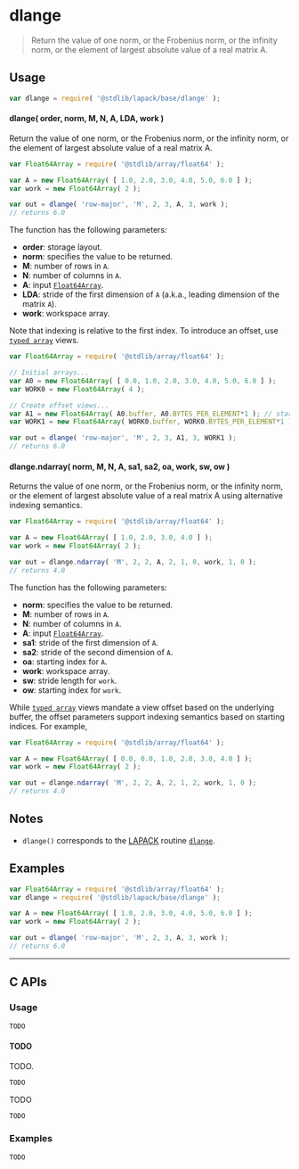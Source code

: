 <!--

@license Apache-2.0

Copyright (c) 2024 The Stdlib Authors.

Licensed under the Apache License, Version 2.0 (the "License");
you may not use this file except in compliance with the License.
You may obtain a copy of the License at

   http://www.apache.org/licenses/LICENSE-2.0

Unless required by applicable law or agreed to in writing, software
distributed under the License is distributed on an "AS IS" BASIS,
WITHOUT WARRANTIES OR CONDITIONS OF ANY KIND, either express or implied.
See the License for the specific language governing permissions and
limitations under the License.

-->

# dlange

> Return the value of one norm, or the Frobenius norm, or the infinity norm, or the element of largest absolute value of a real matrix A.

<section class = "usage">

## Usage

```javascript
var dlange = require( '@stdlib/lapack/base/dlange' );
```

#### dlange( order, norm, M, N, A, LDA, work )

Return the value of one norm, or the Frobenius norm, or the infinity norm, or the element of largest absolute value of a real matrix A.

```javascript
var Float64Array = require( '@stdlib/array/float64' );

var A = new Float64Array( [ 1.0, 2.0, 3.0, 4.0, 5.0, 6.0 ] );
var work = new Float64Array( 2 );

var out = dlange( 'row-major', 'M', 2, 3, A, 3, work );
// returns 6.0
```

The function has the following parameters:

-   **order**: storage layout.
-   **norm**: specifies the value to be returned.
-   **M**: number of rows in `A`.
-   **N**: number of columns in `A`.
-   **A**: input [`Float64Array`][mdn-float64array].
-   **LDA**: stride of the first dimension of `A` (a.k.a., leading dimension of the matrix `A`).
-   **work**: workspace array.

Note that indexing is relative to the first index. To introduce an offset, use [`typed array`][mdn-typed-array] views.

<!-- eslint-disable stdlib/capitalized-comments -->

```javascript
var Float64Array = require( '@stdlib/array/float64' );

// Initial arrays...
var A0 = new Float64Array( [ 0.0, 1.0, 2.0, 3.0, 4.0, 5.0, 6.0 ] );
var WORK0 = new Float64Array( 4 );

// Create offset views...
var A1 = new Float64Array( A0.buffer, A0.BYTES_PER_ELEMENT*1 ); // start at 2nd element
var WORK1 = new Float64Array( WORK0.buffer, WORK0.BYTES_PER_ELEMENT*1 ); // start at 2nd element

var out = dlange( 'row-major', 'M', 2, 3, A1, 3, WORK1 );
// returns 6.0
```

#### dlange.ndarray( norm, M, N, A, sa1, sa2, oa, work, sw, ow )

Returns the value of one norm, or the Frobenius norm, or the infinity norm, or the element of largest absolute value of a real matrix A using alternative indexing semantics.

```javascript
var Float64Array = require( '@stdlib/array/float64' );

var A = new Float64Array( [ 1.0, 2.0, 3.0, 4.0 ] );
var work = new Float64Array( 2 );

var out = dlange.ndarray( 'M', 2, 2, A, 2, 1, 0, work, 1, 0 );
// returns 4.0
```

The function has the following parameters:

-   **norm**: specifies the value to be returned.
-   **M**: number of rows in `A`.
-   **N**: number of columns in `A`.
-   **A**: input [`Float64Array`][mdn-float64array].
-   **sa1**: stride of the first dimension of `A`.
-   **sa2**: stride of the second dimension of `A`.
-   **oa**: starting index for `A`.
-   **work**: workspace array.
-   **sw**: stride length for `work`.
-   **ow**: starting index for `work`.

While [`typed array`][mdn-typed-array] views mandate a view offset based on the underlying buffer, the offset parameters support indexing semantics based on starting indices. For example,

```javascript
var Float64Array = require( '@stdlib/array/float64' );

var A = new Float64Array( [ 0.0, 0.0, 1.0, 2.0, 3.0, 4.0 ] );
var work = new Float64Array( 2 );

var out = dlange.ndarray( 'M', 2, 2, A, 2, 1, 2, work, 1, 0 );
// returns 4.0
```

</section>

<!-- /.usage -->

<section class="notes">

## Notes

-   `dlange()` corresponds to the [LAPACK][lapack] routine [`dlange`][lapack-dlange].

</section>

<!-- /.notes -->

<section class="examples">

## Examples

<!-- eslint no-undef: "error" -->

```javascript
var Float64Array = require( '@stdlib/array/float64' );
var dlange = require( '@stdlib/lapack/base/dlange' );

var A = new Float64Array( [ 1.0, 2.0, 3.0, 4.0, 5.0, 6.0 ] );
var work = new Float64Array( 2 );

var out = dlange( 'row-major', 'M', 2, 3, A, 3, work );
// returns 6.0
```

</section>

<!-- /.examples -->

<!-- C interface documentation. -->

* * *

<section class="c">

## C APIs

<!-- Section to include introductory text. Make sure to keep an empty line after the intro `section` element and another before the `/section` close. -->

<section class="intro">

</section>

<!-- /.intro -->

<!-- C usage documentation. -->

<section class="usage">

### Usage

```c
TODO
```

#### TODO

TODO.

```c
TODO
```

TODO

```c
TODO
```

</section>

<!-- /.usage -->

<!-- C API usage notes. Make sure to keep an empty line after the `section` element and another before the `/section` close. -->

<section class="notes">

</section>

<!-- /.notes -->

<!-- C API usage examples. -->

<section class="examples">

### Examples

```c
TODO
```

</section>

<!-- /.examples -->

</section>

<!-- /.c -->

<!-- Section for related `stdlib` packages. Do not manually edit this section, as it is automatically populated. -->

<section class="related">

</section>

<!-- /.related -->

<!-- Section for all links. Make sure to keep an empty line after the `section` element and another before the `/section` close. -->

<section class="links">

[lapack]: https://www.netlib.org/lapack/explore-html/

[lapack-dlange]: https://www.netlib.org/lapack/explore-html/d8/d2e/group__lange_ga8581d687290b36c6e24fe76b3be7caa3.html#ga8581d687290b36c6e24fe76b3be7caa3

[mdn-float64array]: https://developer.mozilla.org/en-US/docs/Web/JavaScript/Reference/Global_Objects/Float64Array

[mdn-typed-array]: https://developer.mozilla.org/en-US/docs/Web/JavaScript/Reference/Global_Objects/TypedArray

</section>

<!-- /.links -->
